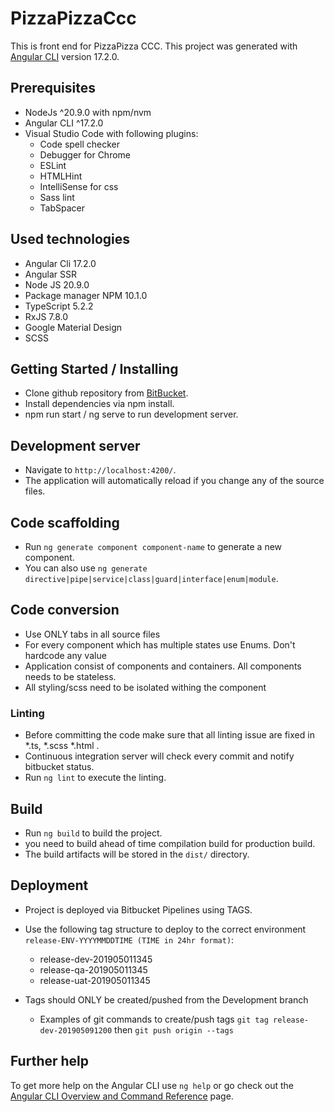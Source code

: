 # PizzaPizzaCcc
This is front end for PizzaPizza CCC.
This project was generated with [Angular CLI](https://github.com/angular/angular-cli) version 17.2.0.

## Prerequisites
-	NodeJs ^20.9.0 with npm/nvm
-	Angular CLI ^17.2.0
-	Visual Studio Code with following plugins:
	-	Code spell checker
	-	Debugger for Chrome
	-	ESLint
	-	HTMLHint
	-	IntelliSense for css
	-	Sass lint
	-	TabSpacer

## Used technologies
-	Angular Cli 17.2.0
-	Angular SSR 
-	Node JS 20.9.0
-	Package manager NPM 10.1.0
-	TypeScript 5.2.2
-	RxJS 7.8.0
-	Google Material Design
-	SCSS

## Getting Started / Installing
-	Clone github repository from [BitBucket](https://bitbucket.org/pizzapizzateam/ppl-ccc-fe-phx2/src/ccc-uat/).
-	Install dependencies via npm install.
-	npm run start / ng serve to run development server.

## Development server
-	Navigate to `http://localhost:4200/`.
-	The application will automatically reload if you change any of the source files.

## Code scaffolding
-	Run `ng generate component component-name` to generate a new component.
-	You can also use `ng generate directive|pipe|service|class|guard|interface|enum|module`.

## Code conversion
-	Use ONLY tabs in all source files
-	For every component which has multiple states use Enums. Don't hardcode any value
-	Application consist of components and containers. All components needs to be stateless.
-	All styling/scss need to be isolated withing the component

### Linting
-	Before committing the code make sure that all linting issue are fixed in *.ts, *.scss *.html .
-	Continuous integration server will check every commit and notify bitbucket status.
-	Run `ng lint` to execute the linting.

## Build
-	Run `ng build` to build the project.
-	you need to build ahead of time compilation build for production build.
-	The build artifacts will be stored in the `dist/` directory.

## Deployment
-	Project is deployed via Bitbucket Pipelines using TAGS.
-	Use the following tag structure to deploy to the correct environment `release-ENV-YYYYMMDDTIME (TIME in 24hr format)`:
	-	release-dev-201905011345
	-	release-qa-201905011345
	-	release-uat-201905011345

-	Tags should ONLY be created/pushed from the Development branch
	-	Examples of git commands to create/push tags `git tag release-dev-201905091200` then `git push origin --tags`

## Further help
To get more help on the Angular CLI use `ng help` or go check out the [Angular CLI Overview and Command Reference](https://angular.io/cli) page.
